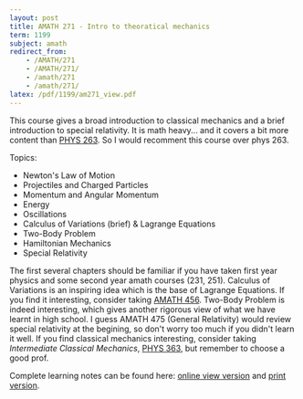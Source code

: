 ```yaml
---
layout: post
title: AMATH 271 - Intro to theoratical mechanics
term: 1199
subject: amath
redirect_from:
    - /AMATH/271
    - /AMATH/271/
    - /amath/271
    - /amath/271/
latex: /pdf/1199/am271_view.pdf
---
```


This course gives a broad introduction to classical mechanics and a brief introduction to special relativity. It is math heavy... and it covers a bit more content than [PHYS 263](https://ugradcalendar.uwaterloo.ca/courses/PHYS/263). So I would recomment this course over phys 263.

Topics:
* Newton's Law of Motion
* Projectiles and Charged Particles
* Momentum and Angular Momentum
* Energy
* Oscillations
* Calculus of Variations (brief) & Lagrange Equations
* Two-Body Problem
* Hamiltonian Mechanics
* Special Relativity

The first several chapters should be familiar if you have taken first year physics and some second year amath courses (231, 251). Calculus of Variations is an inspiring idea which is the base of Lagrange Equations. If you find it interesting, consider taking [AMATH 456](https://ugradcalendar.uwaterloo.ca/courses/AMATH/456). Two-Body Problem is indeed interesting, which gives another rigorous view of what we have learnt in high school. I guess AMATH 475 (General Relativity) would review special relativity at the begining, so don't worry too much if you didn't learn it well. If you find classical mechanics interesting, consider taking *Intermediate Classical Mechanics*, [PHYS 363](https://ugradcalendar.uwaterloo.ca/courses/PHYS/363), but remember to choose a good prof.

Complete learning notes can be found here: [online view version](/pdf/1199/am271_view.pdf) and [print version](/pdf/1199/am271_print.pdf).
